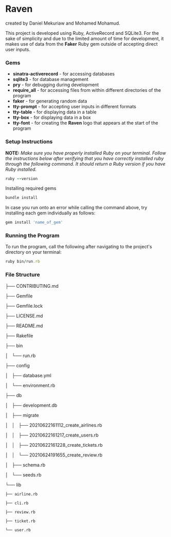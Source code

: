# Raven

created by Daniel Mekuriaw and Mohamed Mohamud.

This project is developed using Ruby, ActiveRecord and SQLite3. For the sake of simplicity and due to the limited amount of time for development, it makes use of data from the **Faker** Ruby gem outside of accepting direct user inputs.

### Gems

* **sinatra-activerecord** - for accessing databases
* **sqlite3** - for database management
* **pry** - for debugging during development
* **require_all** - for accessing files from within different directories of the program
* **faker** - for generating random data
* **tty-prompt** - for accepting user inputs in different formats
* **tty-table** - for displaying data in a table
* **tty-box** - for displaying data in a box
* **tty-font** - for creating the **Raven** logo that appears at the start of the program

### Setup Instructions

**NOTE:** *Make sure you have properly installed Ruby on your terminal. Follow the instructions below after verifying that you have correctly installed ruby through the following command. It should return a Ruby version if you have Ruby installed.*

```Ruby
ruby --version
```

Installing required gems
```Ruby 
bundle install
```

In case you run onto an error while calling the command above, try installing each gem individually as follows:
```Ruby
gem install 'name_of_gem'
```

### Running the Program
To run the program, call the following after navigating to the project's directory on your terminal:

```Ruby
ruby bin/run.rb
```

### File Structure


├── CONTRIBUTING.md

├── Gemfile

├── Gemfile.lock

├── LICENSE.md

├── README.md

├── Rakefile

├── bin

│   └── run.rb

├── config

│   ├── database.yml

│   └── environment.rb

├── db

│   ├── development.db

│   ├── migrate

│   │   ├── 20210622161112_create_airlines.rb

│   │   ├── 20210622161217_create_users.rb

│   │   ├── 20210622161228_create_tickets.rb

│   │   └── 20210624191655_create_review.rb

│   ├── schema.rb

│   └── seeds.rb

└── lib

    ├── airline.rb

    ├── cli.rb

    ├── review.rb

    ├── ticket.rb

    └── user.rb